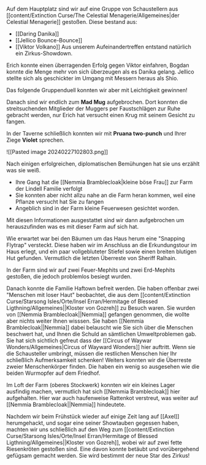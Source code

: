 Auf dem Hauptplatz sind wir auf eine Gruppe von Schaustellern aus [[content/Extinction Curse/The Celestial Menagerie/Allgemeines|der Celestial Menagerie]] gestoßen.
Diese bestand aus:
- [[Daring Danika]]
- [[Jellico Bounce-Bounce]]
- [[Viktor Volkano]]
Aus unserem Aufeinandertreffen entstand natürlich ein Zirkus-Showdown.

Erich konnte einen überragenden Erfolg gegen Viktor einfahren,
Bogdan konnte die Menge mehr von sich überzeugen als es Danika gelang.
Jellico stellte sich als geschickter im Umgang mit Messern heraus als Shio.

Das folgende Gruppenduell konnten wir aber mit Leichtigkeit gewinnen!

Danach sind wir endlich zum **Mad Mug** aufgebrochen.
Dort konnten die streitsuchenden Mitglieder der Muggers per Faustschlägen zur Ruhe gebracht werden, nur Erich hat versucht einen Krug mit seinem Gesicht zu fangen.

In der Taverne schließlich konnten wir mit **Pruana two-punch** und Ihrer Ziege **Violet** sprechen.

![[Pasted image 20240227102803.png]]

Nach einigen erfolgreichen, diplomatischen Bemühungen hat sie uns erzählt was sie weiß.
- Ihre Gang hat die [[Nemmia Bramblecloak|kleine böse Frau]] zur Farm der Lindell Familie verfolgt
- Sie konnten aber nicht allzu nahe an die Farm heran kommen, weil eine Pflanze versucht hat Sie zu fangen
- Angeblich sind in der Farm kleine Feuerwesen gesichtet worden.

Mit diesen Informationen ausgestattet sind wir dann aufgebrochen um herauszufinden was es mit dieser Farm auf sich hat.

Wie erwartet war bei den Bäumen um das Haus herum eine "Snapping Flytrap" versteckt. Diese haben wir im Anschluss an die Erkundungstour im Haus erlegt, und ein paar vollgebluteter Stiefel sowie einen breiten blutigen Hut gefunden. Vermutlich die letzten Überreste von Sheriff Ralhain.

In der Farm sind wir auf zwei Feuer-Mephits und zwei Erd-Mephits gestoßen, die jedoch problemlos besiegt wurden.

Danach konnte die Familie Haftown befreit werden. Die haben offenbar zwei "Menschen mit loser Haut" beobachtet, die aus dem [[content/Extinction Curse/Starsong Isles/Orte/Insel Erran/Hermitage of Blessed Ligthning/Allgemeines||Kloster von Gozreh]] zu Besuch waren. Sie wurden von [[Nemmia Bramblecloak||Nemmia]] gefangen genommen, die wollte aber nichts weiter Ihnen wisssen. Sie haben [[Nemmia Bramblecloak||Nemmia]] dabei belauscht wie Sie sich über die Menschen beschwert hat, und Ihnen die Schuld an sämtlichen Umweltproblemen gab. Sie hat sich sichtlich gefreut dass der [[Circus of Waywar Wonders/Allgemeines|Circus of Wayward Wonders]] hier auftritt. Wenn sie die Schausteller umbringt, müssen die restlichen Menschen hier Ihr schließlich Aufmerksamkeit schenken!
Weiters konnten wir die Überreste zweier Menschenkörper finden. Die haben ein wenig so ausgesehen wie die beiden Wurmopfer auf dem Friedhof.

Im Loft der Farm (oberes Stockwerk) konnten wir ein kleines Lager ausfindig machen, vermutlich hat sich [[Nemmia Bramblecloak]] hier aufgehalten. Hier war auch haufenweise Rattenkot verstreut, was weiter auf [[Nemmia Bramblecloak||Nemmia]] hindeutete.

Nachdem wir beim Frühstück wieder auf einige Zeit lang auf [[Axel]] herumgehackt, und sogar eine seiner Showtauben gegessen haben, machten wir uns schließlich auf den Weg zum [[content/Extinction Curse/Starsong Isles/Orte/Insel Erran/Hermitage of Blessed Ligthning/Allgemeines||Kloster von Gozreh]], wobei wir auf zwei fette Riesenkröten gestoßen sind. Eine davon konnte betäubt und vorübergehend gefügsam gemacht werden. Sie wird bestimmt der neue Star des Zirkus!